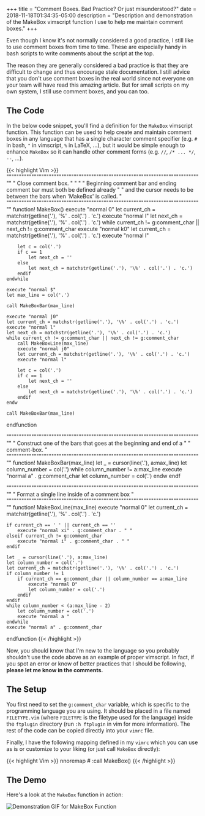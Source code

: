 +++
title = "Comment Boxes. Bad Practice? Or just misunderstood?"
date = 2018-11-18T01:34:35-05:00
description = "Description and demonstration of the MakeBox vimscript function I use to help me maintain comment boxes."
+++

Even though I know it's not normally considered a good practice, I still
like to use comment boxes from time to time. These are especially handy
in bash scripts to write comments about the script at the top.

The reason they are generally considered a bad practice is that they are
difficult to change and thus encourage stale documentation. I still
advice that you don't use comment boxes in the real world since not everyone on your
team will have read this amazing article. But for small scripts on my own
system, I still use comment boxes, and you can too.

## The Code

In the below code snippet, you'll find a definition for the `MakeBox` vimscript
function. This function can be used to help create and maintain comment boxes
in any language that has a single character comment specifier (e.g. `#` in
bash, `"` in vimscript, `%` in LaTeX, ...), but it would be simple enough
to enhance `MakeBox` so it can handle other comment forms (e.g. `//`, `/* ...
*/`, `--`, ...).

{{< highlight Vim >}}
"""""""""""""""""""""""""""""""""""""""""""""""""""""""""""""""""""""""""""""""
" Close comment box.                                                          "
"                                                                             "
" Beginning comment bar and ending comment bar must both be defined already   "
" and the cursor needs to be between the bars when 'MakeBox' is called.       "
"""""""""""""""""""""""""""""""""""""""""""""""""""""""""""""""""""""""""""""""
function! MakeBox()
    execute "normal 0"
    let current_ch = matchstr(getline('.'), '\%' . col('.') . 'c.')
    execute "normal l"
    let next_ch = matchstr(getline('.'), '\%' . col('.') . 'c.')
    while current_ch != g:comment_char || next_ch != g:comment_char
        execute "normal k0"
        let current_ch = matchstr(getline('.'), '\%' . col('.') . 'c.')
        execute "normal l"

        let c = col('.')
        if c == 1
            let next_ch = ''
        else
            let next_ch = matchstr(getline('.'), '\%' . col('.') . 'c.')
        endif
    endwhile

    execute "normal $"
    let max_line = col('.')

    call MakeBoxBar(max_line)

    execute "normal j0"
    let current_ch = matchstr(getline('.'), '\%' . col('.') . 'c.')
    execute "normal l"
    let next_ch = matchstr(getline('.'), '\%' . col('.') . 'c.')
    while current_ch != g:comment_char || next_ch != g:comment_char
        call MakeBoxLine(max_line)
        execute "normal j0"
        let current_ch = matchstr(getline('.'), '\%' . col('.') . 'c.')
        execute "normal l"

        let c = col('.')
        if c == 1
            let next_ch = ''
        else
            let next_ch = matchstr(getline('.'), '\%' . col('.') . 'c.')
        endif
    endw

    call MakeBoxBar(max_line)
endfunction

"""""""""""""""""""""""""""""""""""""""""""""""""""""""""""""""""""""""""""""""
" Construct one of the bars that goes at the beginning and end of a           "
" comment-box.                                                                "
"""""""""""""""""""""""""""""""""""""""""""""""""""""""""""""""""""""""""""""""
function! MakeBoxBar(max_line)
    let _ = cursor(line('.'), a:max_line)
    let column_number = col('.')
    while column_number != a:max_line
        execute "normal a" . g:comment_char
        let column_number = col('.')
    endw
endf

"""""""""""""""""""""""""""""""""""""""""""""""""""""""""""""""""""""""""""""""
" Format a single line inside of a comment box                                "
"""""""""""""""""""""""""""""""""""""""""""""""""""""""""""""""""""""""""""""""
function! MakeBoxLine(max_line)
    execute "normal 0"
    let current_ch = matchstr(getline('.'), '\%' . col('.') . 'c.')

    if current_ch == ' ' || current_ch == ''
        execute "normal xi" . g:comment_char . " "
    elseif current_ch != g:comment_char
        execute "normal i" . g:comment_char . " "
    endif

    let _ = cursor(line('.'), a:max_line)
    let column_number = col('.')
    let current_ch = matchstr(getline('.'), '\%' . col('.') . 'c.')
    if column_number != 1
        if current_ch == g:comment_char || column_number == a:max_line
            execute "normal D"
            let column_number = col('.')
        endif
    endif
    while column_number < (a:max_line - 2)
        let column_number = col('.')
        execute "normal a "
    endwhile
    execute "normal a" . g:comment_char
endfunction
{{< /highlight >}}

Now, you should know that I'm new to the language so you probably shouldn't use
the code above as an example of proper vimscript. In fact, if you spot an error
or know of better practices that I should be following, **please let me know in
the comments.**

## The Setup

You first need to set the `g:comment_char` variable, which is specific to the programming language you are using. It should be placed in a file named `FILETYPE.vim` (where `FILETYPE` is the filetype used for the language) inside the `ftplugin` directory (run `:h ftplugin` in vim for more information). The rest of the code can be copied directly into your `vimrc` file.

Finally, I have the following mapping defined in my `vimrc` which you can use as is or customize to your liking (or just call `MakeBox` directly): 

{{< highlight Vim >}}
nnoremap <Leader># :call MakeBox()<CR>
{{< /highlight >}}

## The Demo

Here's a look at the `MakeBox` function in action:

<img src="/images/MakeBox_Demo.gif" alt="Demonstration GIF for MakeBox Function"/>
